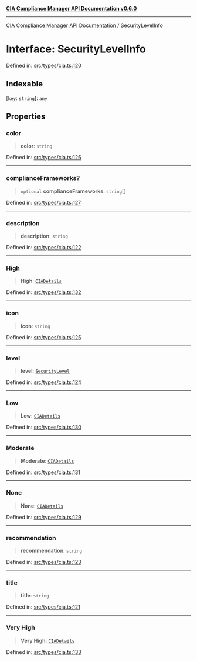[**CIA Compliance Manager API Documentation v0.6.0**](../README.md)

***

[CIA Compliance Manager API Documentation](../globals.md) / SecurityLevelInfo

# Interface: SecurityLevelInfo

Defined in: [src/types/cia.ts:120](https://github.com/Hack23/cia-compliance-manager/blob/main/src/types/cia.ts#L120)

## Indexable

\[`key`: `string`\]: `any`

## Properties

### color

> **color**: `string`

Defined in: [src/types/cia.ts:126](https://github.com/Hack23/cia-compliance-manager/blob/main/src/types/cia.ts#L126)

***

### complianceFrameworks?

> `optional` **complianceFrameworks**: `string`[]

Defined in: [src/types/cia.ts:127](https://github.com/Hack23/cia-compliance-manager/blob/main/src/types/cia.ts#L127)

***

### description

> **description**: `string`

Defined in: [src/types/cia.ts:122](https://github.com/Hack23/cia-compliance-manager/blob/main/src/types/cia.ts#L122)

***

### High

> **High**: [`CIADetails`](CIADetails.md)

Defined in: [src/types/cia.ts:132](https://github.com/Hack23/cia-compliance-manager/blob/main/src/types/cia.ts#L132)

***

### icon

> **icon**: `string`

Defined in: [src/types/cia.ts:125](https://github.com/Hack23/cia-compliance-manager/blob/main/src/types/cia.ts#L125)

***

### level

> **level**: [`SecurityLevel`](../type-aliases/SecurityLevel.md)

Defined in: [src/types/cia.ts:124](https://github.com/Hack23/cia-compliance-manager/blob/main/src/types/cia.ts#L124)

***

### Low

> **Low**: [`CIADetails`](CIADetails.md)

Defined in: [src/types/cia.ts:130](https://github.com/Hack23/cia-compliance-manager/blob/main/src/types/cia.ts#L130)

***

### Moderate

> **Moderate**: [`CIADetails`](CIADetails.md)

Defined in: [src/types/cia.ts:131](https://github.com/Hack23/cia-compliance-manager/blob/main/src/types/cia.ts#L131)

***

### None

> **None**: [`CIADetails`](CIADetails.md)

Defined in: [src/types/cia.ts:129](https://github.com/Hack23/cia-compliance-manager/blob/main/src/types/cia.ts#L129)

***

### recommendation

> **recommendation**: `string`

Defined in: [src/types/cia.ts:123](https://github.com/Hack23/cia-compliance-manager/blob/main/src/types/cia.ts#L123)

***

### title

> **title**: `string`

Defined in: [src/types/cia.ts:121](https://github.com/Hack23/cia-compliance-manager/blob/main/src/types/cia.ts#L121)

***

### Very High

> **Very High**: [`CIADetails`](CIADetails.md)

Defined in: [src/types/cia.ts:133](https://github.com/Hack23/cia-compliance-manager/blob/main/src/types/cia.ts#L133)
